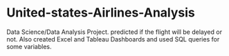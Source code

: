 # United-states-Airlines-Analysis
Data Science/Data Analysis Project.
predicted if the flight will be delayed or not.
Also created Excel and Tableau Dashboards and used SQL queries for some variables.
